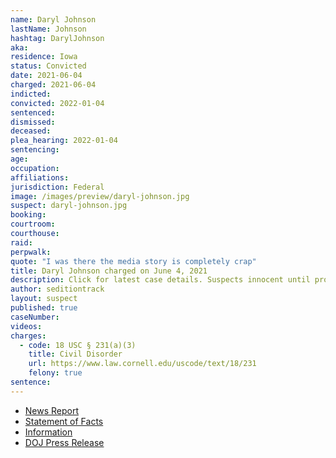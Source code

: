 ```yaml
---
name: Daryl Johnson
lastName: Johnson
hashtag: DarylJohnson
aka:
residence: Iowa
status: Convicted
date: 2021-06-04
charged: 2021-06-04
indicted:
convicted: 2022-01-04
sentenced:
dismissed:
deceased:
plea_hearing: 2022-01-04
sentencing:
age:
occupation:
affiliations:
jurisdiction: Federal
image: /images/preview/daryl-johnson.jpg
suspect: daryl-johnson.jpg
booking:
courtroom:
courthouse:
raid:
perpwalk:
quote: "I was there the media story is completely crap"
title: Daryl Johnson charged on June 4, 2021
description: Click for latest case details. Suspects innocent until proven guilty.
author: seditiontrack
layout: suspect
published: true
caseNumber:
videos:
charges:
  - code: 18 USC § 231(a)(3)
    title: Civil Disorder
    url: https://www.law.cornell.edu/uscode/text/18/231
    felony: true
sentence:
---
```


- [News Report](https://globegazette.com/community/mcpress/news/st-ansgar-man-and-his-son-arrested-for-alleged-involvement-in-january-u-s-capitol/article_b933ccd3-4b4f-5133-b737-78c3c0886510.html)
- [Statement of Facts](https://www.justice.gov/usao-dc/case-multi-defendant/file/1403436/download)
- [Information](https://extremism.gwu.edu/sites/g/files/zaxdzs2191/f/Daryl%20and%20Daniel%20Johnson%20Information.pdf)
- [DOJ Press Release](https://www.justice.gov/usao-dc/pr/father-and-son-plead-guilty-felony-charges-offenses-committed-during-jan-6-capitol-breach)
